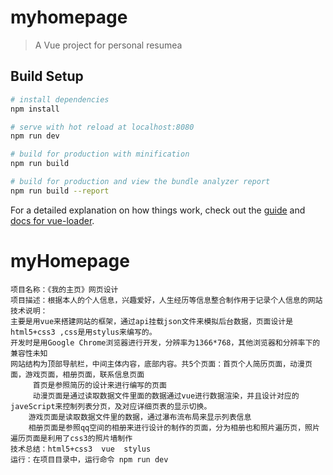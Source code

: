 # myhomepage

> A Vue project for personal resumea

## Build Setup

``` bash
# install dependencies
npm install

# serve with hot reload at localhost:8080
npm run dev

# build for production with minification
npm run build

# build for production and view the bundle analyzer report
npm run build --report
```

For a detailed explanation on how things work, check out the [guide](http://vuejs-templates.github.io/webpack/) and [docs for vue-loader](http://vuejs.github.io/vue-loader).
# myHomepage
```
项目名称：《我的主页》网页设计
项目描述：根据本人的个人信息，兴趣爱好，人生经历等信息整合制作用于记录个人信息的网站
技术说明：
主要是用vue来搭建网站的框架，通过api挂载json文件来模拟后台数据，页面设计是html5+css3 ,css是用stylus来编写的。
开发时是用Google Chrome浏览器进行开发，分辨率为1366*768，其他浏览器和分辨率下的兼容性未知
网站结构为顶部导航栏，中间主体内容，底部内容。共5个页面：首页个人简历页面，动漫页面，游戏页面，相册页面，联系信息页面
	 首页是参照简历的设计来进行编写的页面
	 动漫页面是通过读取数据文件里面的数据通过vue进行数据渲染，并且设计对应的javeScript来控制列表分页，及对应详细页表的显示切换。
	游戏页面是读取数据文件里的数据，通过瀑布流布局来显示列表信息
	相册页面是参照qq空间的相册来进行设计的制作的页面，分为相册也和照片遍历页，照片遍历页面是利用了css3的照片墙制作
技术总结：html5+css3  vue  stylus
运行：在项目目录中，运行命令 npm run dev

```

